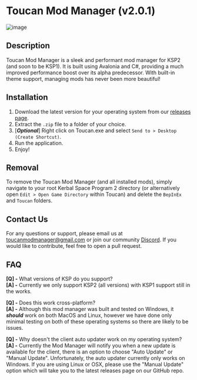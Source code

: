 # Toucan Mod Manager (v2.0.1)

![image](https://github.com/KSP2-Toucan/ToucanModManager/assets/1657477/f375a6e1-4b26-4586-8ee1-cd65e480fce3)


## Description
Toucan Mod Manager is a sleek and performant mod manager for KSP2 (and soon to be KSP1). It is built using Avalonia and C#, providing a much improved performance boost over its alpha predecessor. With built-in theme support, managing mods has never been more beautiful!


## Installation
1. Download the latest version for your operating system from our [releases page](https://github.com/KSP2-Toucan/ToucanModManager/releases).
2. Extract the `.zip` file to a folder of your choice.
3. [***Optional***] Right click on Toucan.exe and select `Send to > Desktop (Create Shortcut)`.
4. Run the application.
5. Enjoy!


## Removal
To remove the Toucan Mod Manager (and all installed mods), simply navigate to your root Kerbal Space Program 2 directory (or alternatively open `Edit > Open Game Directory` within Toucan) and delete the `BepInEx` and `Toucan` folders.


## Contact Us
For any questions or support, please email us at toucanmodmanager@gmail.com or join our community [Discord](https://discord.gg/E5rVwTZ7Up). If you would like to contribute, feel free to open a pull request.


## FAQ
**[Q] -** What versions of KSP do you support?
<br>
**[A] -** Currently we only support KSP2 (all versions) with KSP1 support still in the works.

**[Q] -** Does this work cross-platform?
<br>
**[A] -** Although this mod manager was built and tested on Windows, it ***should*** work on both MacOS and Linux, however we have done only minimal testing on both of these operating systems so there are likely to be issues.

**[Q] -** Why doesn't the client auto updater work on my operating system?
<br>
**[A] -** Currently the Mod Manager will notify you when a new update is available for the client, there is an option to choose "Auto Update" or "Manual Update". Unfortunately, the auto updater currently only works on Windows. If you are using Linux or OSX, please use the "Manual Update" option which will take you to the latest releases page on our GitHub repo.


